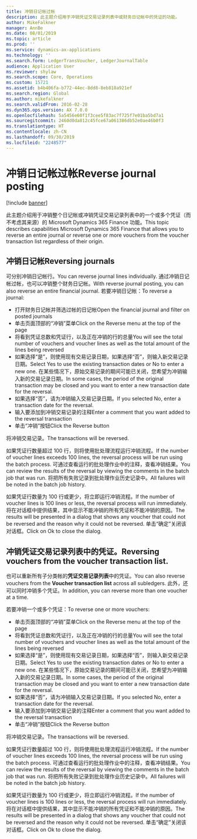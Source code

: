 ```yaml
---
title: 冲销日记帐过帐
description: 此主题介绍用于冲销凭证交易记录列表中或财务日记帐中的凭证的功能。
author: MikeFalkner
manager: AnnBe
ms.date: 08/01/2019
ms.topic: article
ms.prod: ''
ms.service: dynamics-ax-applications
ms.technology: ''
ms.search.form: LedgerTransVoucher, LedgerJournalTable
audience: Application User
ms.reviewer: shylaw
ms.search.scope: Core, Operations
ms.custom: 15721
ms.assetid: b4b406fa-b772-44ec-8dd8-8eb818a921ef
ms.search.region: Global
ms.author: mikefalkner
ms.search.validFrom: 2016-02-28
ms.dyn365.ops.version: AX 7.0.0
ms.openlocfilehash: 5a5456e60f1f3cee5f83ac7f725f7e01ba5bd7a1
ms.sourcegitcommit: 2460d0da812c45fce67a061386db52e0ae46b0f3
ms.translationtype: HT
ms.contentlocale: zh-CN
ms.lasthandoff: 09/30/2019
ms.locfileid: "2248577"
---
```

# <a name="reverse-journal-posting"></a><span data-ttu-id="bd5a7-103">冲销日记帐过帐</span><span class="sxs-lookup"><span data-stu-id="bd5a7-103">Reverse journal posting</span></span>

[!include [banner](../includes/banner.md)]

<span data-ttu-id="bd5a7-104">此主题介绍用于冲销整个日记帐或冲销凭证交易记录列表中的一个或多个凭证（而不考虑其来源）的 Microsoft Dynamics 365 Finance 功能。</span><span class="sxs-lookup"><span data-stu-id="bd5a7-104">This topic describes capabilities Microsoft Dynamics 365 Finance that allows you to reverse an entire journal or reverse one or more vouchers from the voucher transaction list regardless of their origin.</span></span> 

## <a name="reversing-journals"></a><span data-ttu-id="bd5a7-105">冲销日记帐</span><span class="sxs-lookup"><span data-stu-id="bd5a7-105">Reversing journals</span></span>

<span data-ttu-id="bd5a7-106">可分别冲销日记帐行。</span><span class="sxs-lookup"><span data-stu-id="bd5a7-106">You can reverse journal lines individually.</span></span> <span data-ttu-id="bd5a7-107">通过冲销日记帐过帐，也可以冲销整个财务日记帐。</span><span class="sxs-lookup"><span data-stu-id="bd5a7-107">With reverse journal posting, you can also reverse an entire financial journal.</span></span> <span data-ttu-id="bd5a7-108">若要冲销日记帐：</span><span class="sxs-lookup"><span data-stu-id="bd5a7-108">To reverse a journal:</span></span> 
- <span data-ttu-id="bd5a7-109">打开财务日记帐并筛选过帐的日记帐</span><span class="sxs-lookup"><span data-stu-id="bd5a7-109">Open the financial journal and filter on posted journals</span></span>
- <span data-ttu-id="bd5a7-110">单击页面顶部的“冲销”菜单</span><span class="sxs-lookup"><span data-stu-id="bd5a7-110">Click on the Reverse menu at the top of the page</span></span>
- <span data-ttu-id="bd5a7-111">将看到凭证总数和凭证行，以及正在冲销的行的总量</span><span class="sxs-lookup"><span data-stu-id="bd5a7-111">You will see the total number of vouchers and voucher lines as well as the total amount of the lines being reversed</span></span>
- <span data-ttu-id="bd5a7-112">如果选择“是”，则使用现有交易记录日期，如果选择“否”，则输入新交易记录日期。</span><span class="sxs-lookup"><span data-stu-id="bd5a7-112">Select Yes to use the existing transaction dates or No to enter a new one.</span></span> <span data-ttu-id="bd5a7-113">在某些情况下，原始交易记录的期间可能已关闭，您希望为冲销输入新的交易记录日期。</span><span class="sxs-lookup"><span data-stu-id="bd5a7-113">In some cases, the period of the original transaction may be closed and you want to enter a new transaction date for the reversal.</span></span>
- <span data-ttu-id="bd5a7-114">如果选择“否”，请为冲销输入交易记录日期。</span><span class="sxs-lookup"><span data-stu-id="bd5a7-114">If you selected No, enter a transaction date for the reversal.</span></span> 
- <span data-ttu-id="bd5a7-115">输入要添加到冲销交易记录的注释</span><span class="sxs-lookup"><span data-stu-id="bd5a7-115">Enter a comment that you want added to the reversal transaction</span></span>
- <span data-ttu-id="bd5a7-116">单击“冲销”按钮</span><span class="sxs-lookup"><span data-stu-id="bd5a7-116">Click the Reverse button</span></span>

<span data-ttu-id="bd5a7-117">将冲销交易记录。</span><span class="sxs-lookup"><span data-stu-id="bd5a7-117">The transactions will be reversed.</span></span> 

<span data-ttu-id="bd5a7-118">如果凭证行数量超过 100 行，则将使用批处理流程运行冲销流程。</span><span class="sxs-lookup"><span data-stu-id="bd5a7-118">If the number of voucher lines exceeds 100 lines, the reversal process will be run using the batch process.</span></span> <span data-ttu-id="bd5a7-119">可通过查看运行的批处理作业中的注释，查看冲销结果。</span><span class="sxs-lookup"><span data-stu-id="bd5a7-119">You can review the results of the reversal by viewing the comments in the batch job that was run.</span></span> <span data-ttu-id="bd5a7-120">将把所有失败记录到批处理作业历史记录中。</span><span class="sxs-lookup"><span data-stu-id="bd5a7-120">All failures will be noted in the batch job history.</span></span>

<span data-ttu-id="bd5a7-121">如果凭证行数量为 100 行或更少，将立即运行冲销流程。</span><span class="sxs-lookup"><span data-stu-id="bd5a7-121">If the number of voucher lines is 100 lines or less, the reversal process will run immediately.</span></span> <span data-ttu-id="bd5a7-122">将在对话框中提供结果，其中显示不能冲销的所有凭证和不能冲销的原因。</span><span class="sxs-lookup"><span data-stu-id="bd5a7-122">The results will be presented in a dialog that shows any voucher that could not be reversed and the reason why it could not be reversed.</span></span> <span data-ttu-id="bd5a7-123">单击“确定”关闭该对话框。</span><span class="sxs-lookup"><span data-stu-id="bd5a7-123">Click on Ok to close the dialog.</span></span>

## <a name="reversing-vouchers-from-the-voucher-transaction-list"></a><span data-ttu-id="bd5a7-124">冲销凭证交易记录列表中的凭证。</span><span class="sxs-lookup"><span data-stu-id="bd5a7-124">Reversing vouchers from the voucher transaction list.</span></span> 

<span data-ttu-id="bd5a7-125">也可以重新所有子分类帐的**凭证交易记录列表**中的凭证。</span><span class="sxs-lookup"><span data-stu-id="bd5a7-125">You can also reverse vouchers from the **Voucher transaction list** across all subledgers.</span></span> <span data-ttu-id="bd5a7-126">此外，还可以同时冲销多个凭证。</span><span class="sxs-lookup"><span data-stu-id="bd5a7-126">In addition, you can reverse more than one voucher at a time.</span></span> 

<span data-ttu-id="bd5a7-127">若要冲销一个或多个凭证：</span><span class="sxs-lookup"><span data-stu-id="bd5a7-127">To reverse one or more vouchers:</span></span> 
- <span data-ttu-id="bd5a7-128">单击页面顶部的“冲销”菜单</span><span class="sxs-lookup"><span data-stu-id="bd5a7-128">Click on the Reverse menu at the top of the page</span></span>
- <span data-ttu-id="bd5a7-129">将看到凭证总数和凭证行，以及正在冲销的行的总量</span><span class="sxs-lookup"><span data-stu-id="bd5a7-129">You will see the total number of vouchers and voucher lines as well as the total amount of the lines being reversed</span></span>
- <span data-ttu-id="bd5a7-130">如果选择“是”，则使用现有交易记录日期，如果选择“否”，则输入新交易记录日期。</span><span class="sxs-lookup"><span data-stu-id="bd5a7-130">Select Yes to use the existing transaction dates or No to enter a new one.</span></span> <span data-ttu-id="bd5a7-131">在某些情况下，原始交易记录的期间可能已关闭，您希望为冲销输入新的交易记录日期。</span><span class="sxs-lookup"><span data-stu-id="bd5a7-131">In some cases, the period of the original transaction may be closed and you want to enter a new transaction date for the reversal.</span></span>
- <span data-ttu-id="bd5a7-132">如果选择“否”，请为冲销输入交易记录日期。</span><span class="sxs-lookup"><span data-stu-id="bd5a7-132">If you selected No, enter a transaction date for the reversal.</span></span> 
- <span data-ttu-id="bd5a7-133">输入要添加到冲销交易记录的注释</span><span class="sxs-lookup"><span data-stu-id="bd5a7-133">Enter a comment that you want added to the reversal transaction</span></span>
- <span data-ttu-id="bd5a7-134">单击“冲销”按钮</span><span class="sxs-lookup"><span data-stu-id="bd5a7-134">Click the Reverse button</span></span>

<span data-ttu-id="bd5a7-135">将冲销交易记录。</span><span class="sxs-lookup"><span data-stu-id="bd5a7-135">The transactions will be reversed.</span></span> 

<span data-ttu-id="bd5a7-136">如果凭证行数量超过 100 行，则将使用批处理流程运行冲销流程。</span><span class="sxs-lookup"><span data-stu-id="bd5a7-136">If the number of voucher lines exceeds 100 lines, the reversal process will be run using the batch process.</span></span> <span data-ttu-id="bd5a7-137">可通过查看运行的批处理作业中的注释，查看冲销结果。</span><span class="sxs-lookup"><span data-stu-id="bd5a7-137">You can review the results of the reversal by viewing the comments in the batch job that was run.</span></span> <span data-ttu-id="bd5a7-138">将把所有失败记录到批处理作业历史记录中。</span><span class="sxs-lookup"><span data-stu-id="bd5a7-138">All failures will be noted in the batch job history.</span></span>

<span data-ttu-id="bd5a7-139">如果凭证行数量为 100 行或更少，将立即运行冲销流程。</span><span class="sxs-lookup"><span data-stu-id="bd5a7-139">If the number of voucher lines is 100 lines or less, the reversal process will run immediately.</span></span> <span data-ttu-id="bd5a7-140">将在对话框中提供结果，其中显示不能冲销的所有凭证和不能冲销的原因。</span><span class="sxs-lookup"><span data-stu-id="bd5a7-140">The results will be presented in a dialog that shows any voucher that could not be reversed and the reason why it could not be reversed.</span></span> <span data-ttu-id="bd5a7-141">单击“确定”关闭该对话框。</span><span class="sxs-lookup"><span data-stu-id="bd5a7-141">Click on Ok to close the dialog.</span></span>

